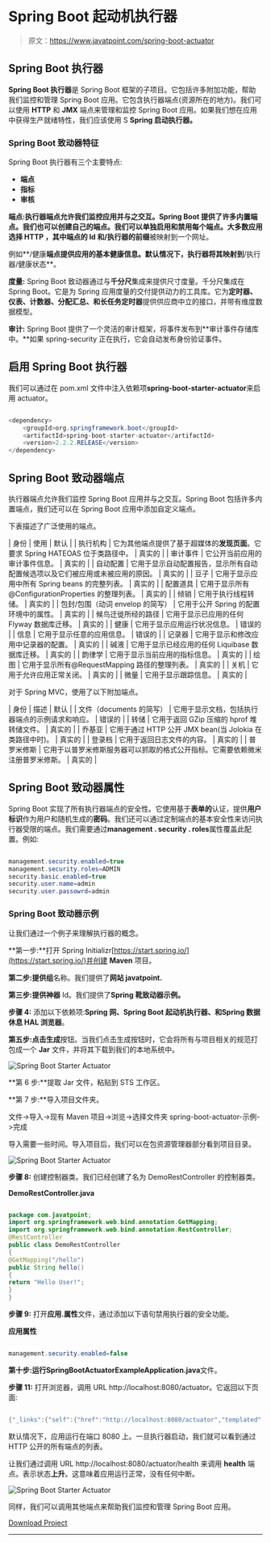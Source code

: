 # Spring Boot 起动机执行器

> 原文：<https://www.javatpoint.com/spring-boot-actuator>

## Spring Boot 执行器

**Spring Boot 执行器**是 Spring Boot 框架的子项目。它包括许多附加功能，帮助我们监控和管理 Spring Boot 应用。它包含执行器端点(资源所在的地方)。我们可以使用 **HTTP** 和 **JMX** 端点来管理和监控 Spring Boot 应用。如果我们想在应用中获得生产就绪特性，我们应该使用 S **Spring 启动执行器。**

### Spring Boot 致动器特征

Spring Boot 执行器有三个主要特点:

*   **端点**
*   **指标**
*   **审核**

**端点:**执行器端点允许我们监控应用并与之交互。Spring Boot 提供了许多内置端点。我们也可以创建自己的端点。我们可以单独启用和禁用每个端点。大多数应用选择 **HTTP** ，其中端点的 Id 和**/执行器的前缀**被映射到一个网址。

例如**/健康**端点提供应用的基本健康信息。默认情况下，执行器将其映射到**/执行器/健康状态**。

**度量:** Spring Boot 致动器通过与**千分尺**集成来提供尺寸度量。千分尺集成在 Spring Boot。它是为 Spring 应用度量的交付提供动力的工具库。它为**定时器、仪表、计数器、分配汇总、**和**长任务定时器**提供供应商中立的接口，并带有维度数据模型。

**审计:** Spring Boot 提供了一个灵活的审计框架，将事件发布到**审计事件存储库中。**如果 spring-security 正在执行，它会自动发布身份验证事件。

## 启用 Spring Boot 执行器

我们可以通过在 pom.xml 文件中注入依赖项**spring-boot-starter-actuator**来启用 actuator。

```java

<dependency>
    <groupId>org.springframework.boot</groupId>
    <artifactId>spring-boot-starter-actuator</artifactId>
    <version>2.2.2.RELEASE</version>
</dependency>

```

## Spring Boot 致动器端点

执行器端点允许我们监控 Spring Boot 应用并与之交互。Spring Boot 包括许多内置端点，我们还可以在 Spring Boot 应用中添加自定义端点。

下表描述了广泛使用的端点。

| 身份 | 使用 | 默认 |
| 执行机构 | 它为其他端点提供了基于超媒体的**发现页面**。它要求 Spring HATEOAS 位于类路径中。 | 真实的 |
| 审计事件 | 它公开当前应用的审计事件信息。 | 真实的 |
| 自动配置 | 它用于显示自动配置报告，显示所有自动配置候选项以及它们被应用或未被应用的原因。 | 真实的 |
| 豆子 | 它用于显示应用中所有 Spring beans 的完整列表。 | 真实的 |
| 配置道具 | 它用于显示所有@ConfigurationProperties 的整理列表。 | 真实的 |
| 倾销 | 它用于执行线程转储。 | 真实的 |
| 包封/包围（动词 envelop 的简写） | 它用于公开 Spring 的配置环境中的属性。 | 真实的 |
| 候鸟迁徙所经的路径 | 它用于显示已应用的任何 Flyway 数据库迁移。 | 真实的 |
| 健康 | 它用于显示应用运行状况信息。 | 错误的 |
| 信息 | 它用于显示任意的应用信息。 | 错误的 |
| 记录器 | 它用于显示和修改应用中记录器的配置。 | 真实的 |
| 碱液 | 它用于显示已经应用的任何 Liquibase 数据库迁移。 | 真实的 |
| 韵律学 | 它用于显示当前应用的指标信息。 | 真实的 |
| 绘图 | 它用于显示所有@RequestMapping 路径的整理列表。 | 真实的 |
| 关机 | 它用于允许应用正常关闭。 | 真实的 |
| 微量 | 它用于显示跟踪信息。 | 真实的 |

对于 Spring MVC，使用了以下附加端点。

| 身份 | 描述 | 默认 |
| 文件（documents 的简写） | 它用于显示文档，包括执行器端点的示例请求和响应。 | 错误的 |
| 转储 | 它用于返回 GZip 压缩的 hprof 堆转储文件。 | 真实的 |
| 乔基亚 | 它用于通过 HTTP 公开 JMX bean(当 Jolokia 在类路径中时)。 | 真实的 |
| 登录档 | 它用于返回日志文件的内容。 | 真实的 |
| 普罗米修斯 | 它用于以普罗米修斯服务器可以抓取的格式公开指标。它需要依赖微米注册普罗米修斯。 | 真实的 |

## Spring Boot 致动器属性

Spring Boot 实现了所有执行器端点的安全性。它使用基于**表单的**认证，提供**用户标识**作为用户和随机生成的**密码**。我们还可以通过定制端点的基本安全性来访问执行器受限的端点。我们需要通过**management . security . roles**属性覆盖此配置。例如:

```java

management.security.enabled=true
management.security.roles=ADMIN
security.basic.enabled=true
security.user.name=admin
security.user.passowrd=admin

```

### Spring Boot 致动器示例

让我们通过一个例子来理解执行器的概念。

**第一步:**打开 Spring Initializr[https://start.spring.io/](https://start.spring.io/)并创建 **Maven** 项目。

**第二步:**提供**组**名称。我们提供了**网站 javatpoint.**

**第三步:**提供**神器** Id。我们提供了**Spring 靴致动器示例。**

**步骤 4:** 添加以下依赖项:**Spring 网、Spring Boot 起动机执行器、**和**Spring 数据休息 HAL 浏览器**。

**第五步:**点击**生成**按钮。当我们点击生成按钮时，它会将所有与项目相关的规范打包成一个 **Jar** 文件，并将其下载到我们的本地系统中。

![Spring Boot Starter Actuator](../img/bf9826dd04fa9ba4b199d3f26acf3604.png)

**第 6 步:**提取 Jar 文件，粘贴到 STS 工作区。

**第 7 步:**导入项目文件夹。

文件->导入->现有 Maven 项目->浏览->选择文件夹 spring-boot-actuator-示例->完成

导入需要一些时间。导入项目后，我们可以在包资源管理器部分看到项目目录。

![Spring Boot Starter Actuator](../img/cd5c1c52e04281c6503046b566e6cf95.png)

**步骤 8:** 创建控制器类。我们已经创建了名为 DemoRestController 的控制器类。

**DemoRestController.java**

```java

package com.javatpoint;
import org.springframework.web.bind.annotation.GetMapping;
import org.springframework.web.bind.annotation.RestController;
@RestController
public class DemoRestController 
{
@GetMapping("/hello")
public String hello() 
{
return "Hello User!";
}
}

```

**步骤 9:** 打开**应用.属性**文件，通过添加以下语句禁用执行器的安全功能。

**应用属性**

```java

management.security.enabled=false

```

**第十步:**运行**SpringBootActuatorExampleApplication.java**文件。

**步骤 11:** 打开浏览器，调用 URL http://localhost:8080/actuator。它返回以下页面:

```java

{"_links":{"self":{"href":"http://localhost:8080/actuator","templated":false},"health":{"href":"http://localhost:8080/actuator/health","templated":false},"health-path":{"href":"http://localhost:8080/actuator/health/{*path}","templated":true},"info":{"href":"http://localhost:8080/actuator/info","templated":false}}}

```

默认情况下，应用运行在端口 8080 上。一旦执行器启动，我们就可以看到通过 HTTP 公开的所有端点的列表。

让我们通过调用 URL http://localhost:8080/actuator/health 来调用 **health** 端点。表示状态**上升**。这意味着应用运行正常，没有任何中断。

![Spring Boot Starter Actuator](../img/92d92321e73fe978a783b084953c133c.png)

同样，我们可以调用其他端点来帮助我们监控和管理 Spring Boot 应用。

[Download Project](https://static.javatpoint.com/springboot/download/spring-boot-actuator-example.zip)

* * *